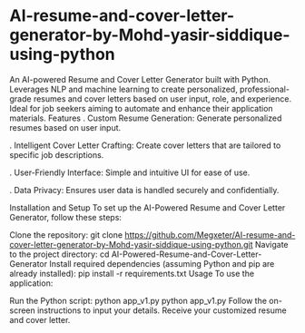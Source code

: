 # AI-resume-and-cover-letter-generator-by-Mohd-yasir-siddique-using-python
An AI-powered Resume and Cover Letter Generator built with Python. Leverages NLP and machine learning to create personalized, professional-grade resumes and cover letters based on user input, role, and experience. Ideal for job seekers aiming to automate and enhance their application materials.
Features
. Custom Resume Generation: Generate personalized resumes based on user input.

. Intelligent Cover Letter Crafting: Create cover letters that are tailored to specific job descriptions.

. User-Friendly Interface: Simple and intuitive UI for ease of use.

. Data Privacy: Ensures user data is handled securely and confidentially.

Installation and Setup
To set up the AI-Powered Resume and Cover Letter Generator, follow these steps:

Clone the repository:
git clone https://github.com/Megxeter/AI-resume-and-cover-letter-generator-by-Mohd-yasir-siddique-using-python.git
Navigate to the project directory:
cd AI-Powered-Resume-and-Cover-Letter-Generator
Install required dependencies (assuming Python and pip are already installed):
pip install -r requirements.txt
Usage
To use the application:

Run the Python script:
python app_v1.py python app_v1.py
Follow the on-screen instructions to input your details.
Receive your customized resume and cover letter.
